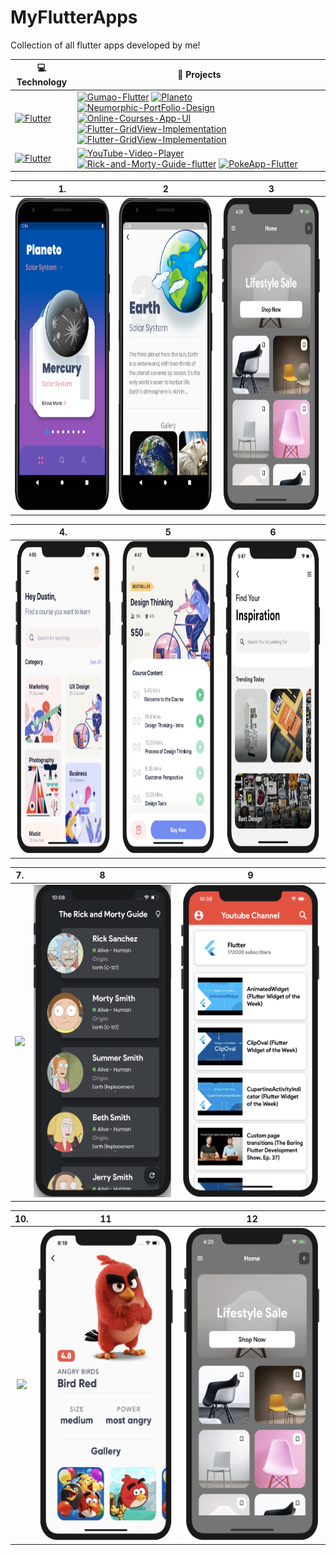 # MyFlutterApps
Collection of all flutter apps developed by me!

| 💻 **Technology** | 🚀 **Projects** |
|-|-|
| [![Flutter](https://img.shields.io/static/v1?label=Flutter&labelColor=02569b&message=Flutter-UI's&color=orange&logo=flutter&logoColor=FFFFFF&style=for-the-badge)](https://www.flutter.dev) |[![Gumao-Flutter](https://img.shields.io/static/v1?label=Gumao-Flutter&message=%20&color=000605&logo=github&logoColor=white&labelColor=000605)](https://github.com/iabhishek07/Gumao-Flutter) [![Planeto](https://img.shields.io/static/v1?label=Planeto&message=%20&color=000605&logo=github&logoColor=white&labelColor=000605)](https://github.com/iabhishek07/Planeto) [![Neumorphic-PortFolio-Design](https://img.shields.io/static/v1?label=Neumorphic-PortFolio-Design&message=%20&color=000605&logo=github&logoColor=white&labelColor=000605)](https://github.com/iabhishek07/Neumorphic-PortFolio-Design) [![Online-Courses-App-UI](https://img.shields.io/static/v1?label=Online-Courses-App-UI&message=%20&color=000605&logo=github&logoColor=white&labelColor=000605)](https://github.com/iabhishek07/Online-Courses-App-UI) [![Flutter-GridView-Implementation](https://img.shields.io/static/v1?label=Flutter-GridView-Implementation&message=%20&color=000605&logo=github&logoColor=white&labelColor=000605)](https://github.com/iabhishek07/Flutter-GridView-Implementation) [![Flutter-GridView-Implementation](https://img.shields.io/static/v1?label=InspirationApp-UI&message=%20&color=000605&logo=github&logoColor=white&labelColor=000605)](https://github.com/iabhishek07/InspirationApp-UI) 
| [![Flutter](https://img.shields.io/static/v1?label=Flutter&labelColor=02569b&message=API-IMPLEMENTATIONS&color=orange&logo=flutter&logoColor=FFFFFF&style=for-the-badge)](https://www.flutter.dev) | [![YouTube-Video-Player](https://img.shields.io/static/v1?label=YouTube-Video-Player&message=%20&color=000605&logo=github&logoColor=white&labelColor=000605)](https://github.com/iabhishek07/YouTube-Video-Player) [![Rick-and-Morty-Guide-flutter](https://img.shields.io/static/v1?label=Rick-and-Morty-Guide-flutter&message=%20&color=000605&logo=github&logoColor=white&labelColor=000605)](https://github.com/iabhishek07/Rick-and-Morty-Guide-flutter) [![PokeApp-Flutter](https://img.shields.io/static/v1?label=PokeApp-Flutter&message=%20&color=000605&logo=github&logoColor=white&labelColor=000605)](https://github.com/iabhishek07/PokeApp-Flutter) | [![YouTube-Video-Player](https://img.shields.io/static/v1?label=YouTube-Video-Player&message=%20&color=000605&logo=github&logoColor=white&labelColor=000605)](https://github.com/iabhishek07/YouTube-Video-Player) |

|                   1.                    |                    2                    |            3                |
| :--------------------------------------:| :-------------------------------------: |:--------------------------: |
|<img src="/AndroidH.png" height="500em"/>|<img src="/AndroidD.png" height="500em"/>|<img src="/Screenshot.png" height="500em"/>|

|                   4.                    |                    5                    |            6                |
| :--------------------------------------:| :-------------------------------------: |:--------------------------: |
|<img src="/HomeScreen.png" height="500em"/>|<img src="/DetailsScreen.png" height="500em"/>|<img src="/Inspiration_UI.png" height="500em"/>|

|                   7.                    |                    8                    |            9                |
| :--------------------------------------:| :-------------------------------------: |:--------------------------: |
|<img src="/DemoA.gif" height="500em"/>|<img src="/iosH.png" height="500em"/>|<img src="/HomePage.png" height="500em"/>|

|                   10.                    |                    11                    |            12                |
| :--------------------------------------:| :-------------------------------------: |:--------------------------: |
|<img src="/demo.gif" height="500em"/>|<img src="/DetailIos.png" height="500em"/>|<img src="/Screenshot.png" height="500em"/>|
